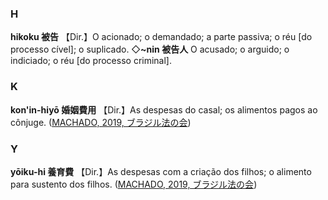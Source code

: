 ### H
**hikoku 被告** 【Dir.】O acionado; o demandado; a parte passiva; o réu [do processo cível]; o suplicado. ◇**~nin 被告人** O acusado; o arguido; o indiciado; o réu [do processo criminal].

### K
**kon'in-hiyō 婚姻費用** 【Dir.】As despesas do casal; os alimentos pagos ao cônjuge. ([MACHADO, 2019, ブラジル法の会](https://burajiruhounokai.wordpress.com/2019/03/16/alimentos-e-tabelas-de-calculos-no-direito-de-familia-japones/))

### Y
**yōiku-hi 養育費** 【Dir.】As despesas com a criação dos filhos; o alimento para sustento dos filhos. ([MACHADO, 2019, ブラジル法の会](https://burajiruhounokai.wordpress.com/2019/03/16/alimentos-e-tabelas-de-calculos-no-direito-de-familia-japones/))
